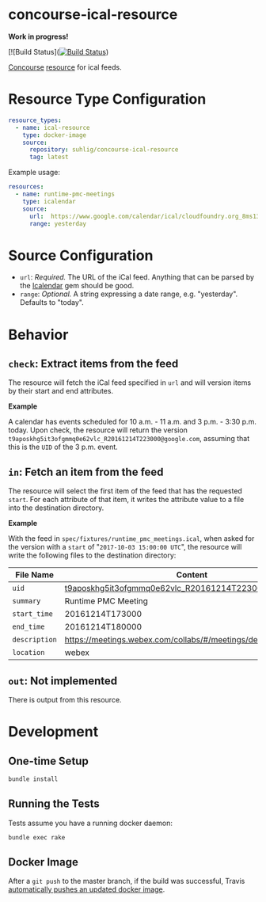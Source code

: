 # concourse-ical-resource

__Work in progress!__

[![Build Status]([![Build Status](https://travis-ci.org/suhlig/concourse-ical-resource.svg?branch=add-resource-framework)](https://travis-ci.org/suhlig/concourse-ical-resource))

[Concourse](https://concourse.ci/ "Concourse Homepage") [resource](https://concourse.ci/implementing-resources.html "Implementing a Resource") for ical feeds.

# Resource Type Configuration

```yaml
resource_types:
  - name: ical-resource
    type: docker-image
    source:
      repository: suhlig/concourse-ical-resource
      tag: latest
```

Example usage:

```yaml
resources:
  - name: runtime-pmc-meetings
    type: icalendar
    source:
      url:  https://www.google.com/calendar/ical/cloudfoundry.org_8ms13q67p9jjeeilng6dosnu50@group.calendar.google.com/public/basic.ics
      range: yesterday
```

# Source Configuration

* `url`: *Required.* The URL of the iCal feed. Anything that can be parsed by the [Icalendar](https://rubygems.org/gems/icalendar) gem should be good.
* `range`: *Optional.* A string expressing a date range, e.g. "yesterday". Defaults to "today".

# Behavior

## `check`: Extract items from the feed

The resource will fetch the iCal feed specified in `url` and will version items by their start and end attributes.

**Example**

A calendar has events scheduled for 10 a.m. - 11 a.m. and 3 p.m. - 3:30 p.m. today. Upon check, the resource will return the version `t9aposkhg5it3ofgmmq0e62vlc_R20161214T223000@google.com`, assuming that this is the `UID` of the 3 p.m. event.

## `in`: Fetch an item from the feed

The resource will select the first item of the feed that has the requested `start`. For each attribute of that item, it writes the attribute value to a file into the destination directory.

**Example**

With the feed in `spec/fixtures/runtime_pmc_meetings.ical`, when asked for the version with a `start` of "`2017-10-03 15:00:00 UTC`", the resource will write the following files to the destination directory:

| File Name     | Content                                                       |
| ------------- | ------------------------------------------------------------- |
| `uid`         | t9aposkhg5it3ofgmmq0e62vlc_R20161214T223000@google.com        |
| `summary`     | Runtime PMC Meeting                                           |
| `start_time`  | 20161214T173000                                               |
| `end_time`    | 20161214T180000                                               |
| `description` | https://meetings.webex.com/collabs/#/meetings/detail?uuid=XYZ |
| `location`    | webex                                                         |

## `out`: Not implemented

There is output from this resource.

# Development

## One-time Setup

```bash
bundle install
```

## Running the Tests

Tests assume you have a running docker daemon:

```bash
bundle exec rake
```

## Docker Image

After a `git push` to the master branch, if the build was successful, Travis [automatically pushes an updated docker image](https://docs.travis-ci.com/user/docker/#Pushing-a-Docker-Image-to-a-Registry).
